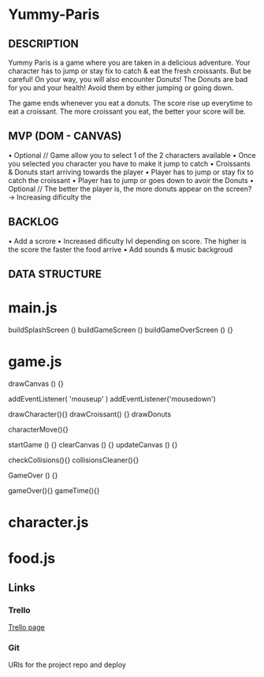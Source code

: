 # Yummy-Paris

## DESCRIPTION
Yummy Paris is a game where you are taken in a delicious adventure. Your character has to jump or stay fix to catch & eat the fresh croissants. But be careful! On your way, you will also encounter Donuts! The Donuts are bad for you and your health! Avoid them by either jumping or going down. 

The game ends whenever you eat a donuts. The score rise up everytime to eat a croissant. The more croissant you eat, the better your score will be.


## MVP (DOM - CANVAS)
• Optional // Game allow you to select 1 of the 2 characters available
• Once you selected you character you have to make it jump to catch 
• Croissants & Donuts start arriving towards the player
• Player has to jump or stay fix to catch the croissant
• Player has to jump or goes down to avoir the Donuts
• Optional // The better the player is, the more donuts appear on the screen? -> Increasing dificulty the 



## BACKLOG
• Add a scrore
• Increased dificulty lvl depending on score. The higher is the score the faster the food arrive
• Add sounds & music backgroud


## DATA STRUCTURE

# main.js
buildSplashScreen () 
buildGameScreen () 
buildGameOverScreen () {}

# game.js


drawCanvas () {}

addEventListener( 'mouseup' )
addEventListener('mousedown')

drawCharacter(){}
drawCroissant() {}
drawDonuts

characterMove(){}

startGame () {}
clearCanvas () {}
updateCanvas () {}

checkCollisions(){}
collisionsCleaner(){}

GameOver () {}


gameOver(){}
gameTime(){}

# character.js


# food.js

## Links


### Trello
[Trello page](https://trello.com/b/htlPz7VD/ironhack-m1-project)


### Git
URls for the project repo and deploy


